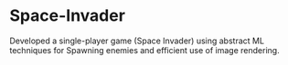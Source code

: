 # Space-Invader
Developed a single-player game (Space Invader) using abstract ML techniques for Spawning enemies and efficient use of image rendering.
